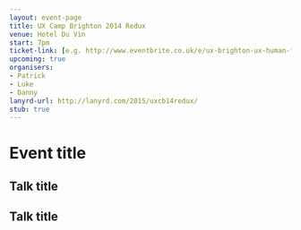```yaml
---
layout: event-page  
title: UX Camp Brighton 2014 Redux
venue: Hotel Du Vin
start: 7pm
ticket-link: [e.g. http://www.eventbrite.co.uk/e/ux-brighton-ux-human-factors-and-ergonomics-tickets-13077411891]
upcoming: true
organisers:
- Patrick
- Luke
- Danny
lanyrd-url: http://lanyrd.com/2015/uxcb14redux/
stub: true
---
```


# Event title

## Talk title

## Talk title
